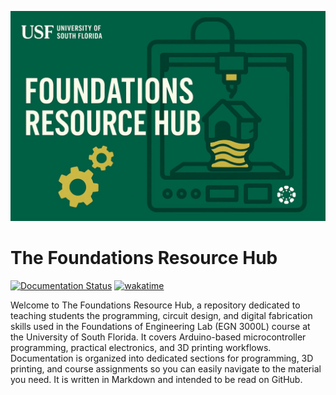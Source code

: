 ![The Foundations Resource Hub Header](./docs/_static/foundations_resource_hub.png)

# The Foundations Resource Hub

[![Documentation Status](https://readthedocs.org/projects/the-arduino-guide/badge/?version=latest)](https://the-arduino-guide.readthedocs.io/en/latest/)
[![wakatime](https://wakatime.com/badge/user/9e70bc6a-2430-4dc3-a452-4ec4d2a7a8b9/project/e65c8b32-b5ea-43ae-9362-9ea23fe3f91e.svg)](https://wakatime.com/badge/user/9e70bc6a-2430-4dc3-a452-4ec4d2a7a8b9/project/e65c8b32-b5ea-43ae-9362-9ea23fe3f91e)

Welcome to The Foundations Resource Hub, a repository dedicated to teaching students the programming, circuit design, and digital fabrication skills used in the Foundations of Engineering Lab (EGN 3000L) course at the University of South Florida. It covers Arduino-based microcontroller programming, practical electronics, and 3D printing workflows. Documentation is organized into dedicated sections for programming, 3D printing, and course assignments so you can easily navigate to the material you need. It is written in Markdown and intended to be read on GitHub.
